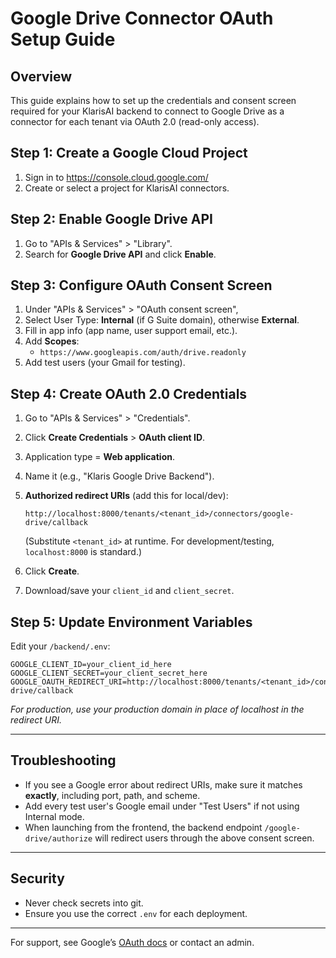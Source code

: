 # Google Drive Connector OAuth Setup Guide

## Overview
This guide explains how to set up the credentials and consent screen required for your KlarisAI backend to connect to Google Drive as a connector for each tenant via OAuth 2.0 (read-only access).

## Step 1: Create a Google Cloud Project
1. Sign in to https://console.cloud.google.com/
2. Create or select a project for KlarisAI connectors.

## Step 2: Enable Google Drive API
1. Go to "APIs & Services" > "Library".
2. Search for **Google Drive API** and click **Enable**.

## Step 3: Configure OAuth Consent Screen
1. Under "APIs & Services" > "OAuth consent screen", 
2. Select User Type: **Internal** (if G Suite domain), otherwise **External**.
3. Fill in app info (app name, user support email, etc.).
4. Add **Scopes**:
   - `https://www.googleapis.com/auth/drive.readonly`
5. Add test users (your Gmail for testing).

## Step 4: Create OAuth 2.0 Credentials
1. Go to "APIs & Services" > "Credentials".
2. Click **Create Credentials** > **OAuth client ID**.
3. Application type = **Web application**.
4. Name it (e.g., "Klaris Google Drive Backend").
5. **Authorized redirect URIs** (add this for local/dev):

       http://localhost:8000/tenants/<tenant_id>/connectors/google-drive/callback

   (Substitute `<tenant_id>` at runtime. For development/testing, `localhost:8000` is standard.)
6. Click **Create**.
7. Download/save your `client_id` and `client_secret`.

## Step 5: Update Environment Variables
Edit your `/backend/.env`:

```
GOOGLE_CLIENT_ID=your_client_id_here
GOOGLE_CLIENT_SECRET=your_client_secret_here
GOOGLE_OAUTH_REDIRECT_URI=http://localhost:8000/tenants/<tenant_id>/connectors/google-drive/callback
```

*For production, use your production domain in place of localhost in the redirect URI.*

---

## Troubleshooting
- If you see a Google error about redirect URIs, make sure it matches **exactly**, including port, path, and scheme.
- Add every test user's Google email under "Test Users" if not using Internal mode.
- When launching from the frontend, the backend endpoint `/google-drive/authorize` will redirect users through the above consent screen.

---

## Security
- Never check secrets into git.
- Ensure you use the correct `.env` for each deployment.

---

For support, see Google’s [OAuth docs](https://developers.google.com/identity/protocols/oauth2/web-server) or contact an admin.
